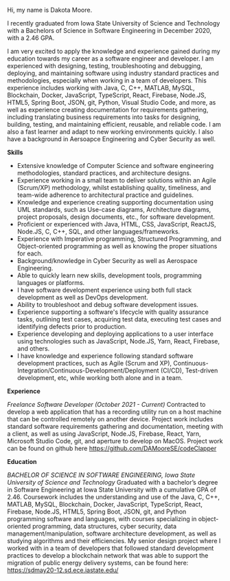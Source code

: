 Hi, my name is Dakota Moore.

I recently graduated from Iowa State University of Science and Technology with a Bachelors
of Science in Software Engineering in December 2020, with a 2.46 GPA.

I am very excited to apply the knowledge and experience gained during my education towards my career as a software engineer and developer.
I am experienced with designing, testing, troubleshooting and debugging, deploying, and maintaining software using industry standard 
practices and methodologies, especially when working in a team of developers. This experience includes working with Java, C, C++, MATLAB, MySQL, Blockchain,
Docker, JavaScript, TypeScript, React, Firebase, Node.JS, HTML5, Spring Boot, JSON, git, Python, Visual Studio Code, and more, as well as experience creating 
documentation for requirements gathering, including translating business requirements into tasks for designing, building, testing, and maintaining efficient, reusable, 
and reliable code. I am also a fast learner and adapt to new working environments quickly. I also have a background in Aersoapce Engineering 
and Cyber Security as well.




**Skills**

* Extensive knowledge of Computer Science and software engineering methodologies, standard practices, and architecture designs. 
* Experience working in a small team to deliver solutions within an Agile (Scrum/XP) methodology, whilst establishing quality, timeliness, and team-wide adherence to architectural practice and guidelines. 
* Knowledge and experience creating supporting documentation using UML standards, such as Use-case diagrams, Architecture diagrams, project proposals, design documents, etc., for software development. 
* Proficient or experienced with Java, HTML, CSS, JavaScript, ReactJS, Node.JS, C, C++, SQL, and other languages/frameworks.
* Experience with Imperative programming, Structured Programming, and Object-oriented programming as well as knowing the proper situations for each.
* Background/knowledge in Cyber Security as well as Aerospace Engineering.
* Able to quickly learn new skills, development tools, programming languages or platforms. 
* I have software development experience using both full stack development as well as DevOps development.
* Ability to troubleshoot and debug software development issues.
* Experience supporting a software's lifecycle with quality assurance tasks, outlining test cases, acquiring test data, executing test cases and identifying defects prior to production. 
* Experience developing and deploying applications to a user interface using technologies such as JavaScript, Node.JS, Yarn, React, Firebase, and others. 
* I have knowledge and experience following standard software development practices, such as Agile (Scrum and XP), Continuous-Integration/Continuous-Development/Deployment (CI/CD), Test-driven development, etc, while working both alone and in a team. 



**Experience**

*Freelance Software Developer (October 2021 - Current)*
Contracted to develop a web application that has a recording utility run on a host machine that can be
controlled remotely on another device. Project work includes standard software requirements gathering and
documentation, meeting with a client, as well as using JavaScript, Node.JS, Firebase, React, Yarn, Microsoft
Studio Code, git, and aperture to develop on MacOS.
Project work can be found on github here https://github.com/DAMooreSE/codeClapper




**Education**

*BACHELOR OF SCIENCE IN SOFTWARE ENGINEERING, Iowa State University of Science and Technology*
Graduated with a bachelor’s degree in Software Engineering at Iowa State University with a cumulative GPA
of 2.46. Coursework includes the understanding and use of the Java, C, C++, MATLAB, MySQL, Blockchain,
Docker, JavaScript, TypeScript, React, Firebase, Node.JS, HTML5, Spring Boot, JSON, git, and Python
programming software and languages, with courses specializing in object-oriented programming, data
structures, cyber security, data management/manipulation, software architecture development, as well as
studying algorithms and their efficiencies.
My senior design project where I worked with in a team of developers that followed standard development practices to develop a blockchain network that was able to support the
migration of public energy delivery systems, can be found here: https://sdmay20-12.sd.ece.iastate.edu/
